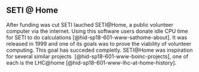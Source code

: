 SETI $@$ Home
-------------

After funding was cut SETI lauched SETI$@$Home, a public volunteer
computer via the internet. Using this software users donate idle CPU
time for SETI to do calculations [@hid-sp18-601-www-sathome-about]. It
was released in 1999 and one of its goals was to prove the viability of
volunteer computing. This goal has succeded completly. SETI$@$Home was
inspiration for several similar projects
 [@hid-sp18-601-www-boinc-projects], one of each is the
LHC$@$home [@hid-sp18-601-www-lhc-at-home-history].
